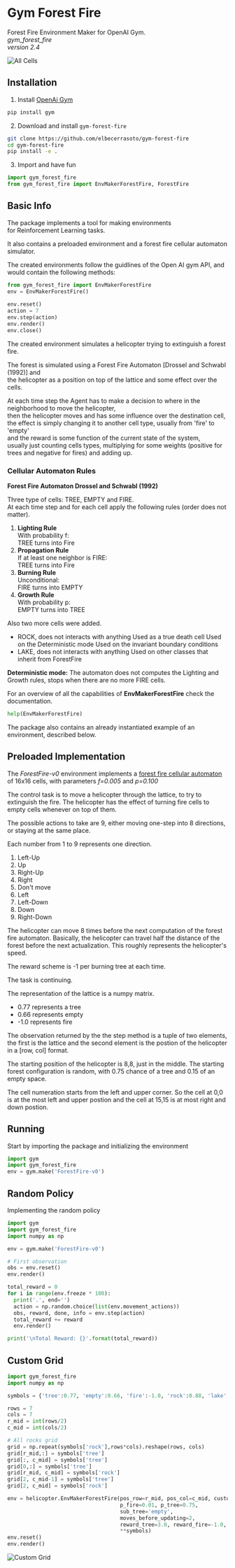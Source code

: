 # Gym Forest Fire
Forest Fire Environment Maker for OpenAI Gym.<br>
*gym_forest_fire*<br>
*version 2.4*

![All Cells](pics/all_cells.svg)

## Installation
1. Install [OpenAi Gym](https://github.com/openai/gym)
```bash
pip install gym
```

2. Download and install `gym-forest-fire`
```bash
git clone https://github.com/elbecerrasoto/gym-forest-fire
cd gym-forest-fire
pip install -e .
```

3. Import and have fun
```python
import gym_forest_fire
from gym_forest_fire import EnvMakerForestFire, ForestFire
```

## Basic Info

The package implements a tool for making environments<br>
for Reinforcement Learning tasks.

It also contains a preloaded environment and a forest fire cellular automaton simulator.

The created environments follow the guidlines of the Open AI gym API,
and would contain the following methods:

``` python
from gym_forest_fire import EnvMakerForestFire
env = EnvMakerForestFire()   
    
env.reset()
action = 7
env.step(action)
env.render()
env.close()
```

The created environment simulates a helicopter trying to extinguish a forest fire.

The forest is simulated using a Forest Fire Automaton [Drossel and Schwabl (1992)] and<br>
the helicopter as a position on top of the lattice and some effect over the cells.

At each time step the Agent has to make a decision to where in the neighborhood to move the helicopter,<br>
then the helicopter moves and has some influence over the destination cell,<br>
the effect is simply changing it to another cell type, usually from 'fire' to 'empty'<br>
and the reward is some function of the current state of the system,<br>
usually just counting cells types, multiplying for some weights (positive for trees and negative for fires) and adding up.

### Cellular Automaton Rules
**Forest Fire Automaton Drossel and Schwabl (1992)**

Three type of cells: TREE, EMPTY and FIRE.<br>
At each time step and for each cell apply the following rules
(order does not matter).
1. **Lighting Rule**<br>
With probability f:<br>
TREE turns into Fire
2. **Propagation Rule**<br>
If at least one neighbor is FIRE:<br>
TREE turns into Fire
3. **Burning Rule**<br>
Unconditional:<br>
FIRE turns into EMPTY
4. **Growth Rule**<br>
With probability p:<br>EMPTY turns into TREE                    

Also two more cells were added.
* ROCK, does not interacts with anything
    Used as a true death cell
    Used on the Deterministic mode
    Used on the invariant boundary conditions
* LAKE, does not interacts with anything
    Used on other classes that inherit from ForestFire

**Deterministic mode:**
The automaton does not computes
the Lighting and Growth rules, stops when there are
no more FIRE cells.

For an overview of all the capabilities of **EnvMakerForestFire**
check the documentation.
```python
help(EnvMakerForestFire)
```

The package also contains an already instantiated example of an environment, described below.

## Preloaded Implementation
The _ForestFire-v0_ environment implements a
[forest fire cellular automaton](https://en.wikipedia.org/wiki/Forest-fire_model)
of 16x16 cells, with parameters _f=0.005_ and _p=0.100_

The control task is to move a helicopter through the lattice,
to try to extinguish the fire. The helicopter
has the effect of turning fire cells to empty cells whenever on top of them.

The possible actions to take are 9, either moving one-step into 8 directions,
or staying at the same place.

Each number from 1 to 9 represents one direction.

1. Left-Up
2. Up
3. Right-Up
4. Right
5. Don't move
6. Left
7. Left-Down
8. Down
9. Right-Down

The helicopter can move 8 times before the next computation
of the forest fire automaton. Basically, the helicopter can
travel half the distance of the forest before the next actualization.
This roughly represents the helicopter's speed.

The reward scheme is -1 per burning tree at each time.

The task is continuing.

The representation of the lattice is
a numpy matrix.

* 0.77 represents a tree
* 0.66 represents empty
* -1.0 represents fire

The observation returned by the the step method is a tuple of two elements,
the first is the lattice and the second element is the postion of the helicopter in a [row, col] format.

The starting position of the helicopter is 8,8, just in the middle.
The starting forest configuration is random,
with 0.75 chance of a tree and 0.15 of an empty space.

The cell numeration starts from the left and upper corner. So the cell at 0,0
is at the most left and upper postion and the cell at 15,15 is at most right and down postion.

## Running
Start by importing the package and initializing the environment
```python
import gym
import gym_forest_fire
env = gym.make('ForestFire-v0')
```

## Random Policy
Implementing the random policy
```python
import gym
import gym_forest_fire
import numpy as np

env = gym.make('ForestFire-v0')

# First observation
obs = env.reset()
env.render()

total_reward = 0
for i in range(env.freeze * 100):
  print('.', end='')
  action = np.random.choice(list(env.movement_actions))
  obs, reward, done, info = env.step(action)
  total_reward += reward
  env.render()

print('\nTotal Reward: {}'.format(total_reward))
```

## Custom Grid
```python
import gym_forest_fire
import numpy as np

symbols = {'tree':0.77, 'empty':0.66, 'fire':-1.0, 'rock':0.88, 'lake':0.99}

rows = 7
cols = 7
r_mid = int(rows/2)
c_mid = int(cols/2)

# All rocks grid
grid = np.repeat(symbols['rock'],rows*cols).reshape(rows, cols)
grid[r_mid,:] = symbols['tree']
grid[:, c_mid] = symbols['tree']
grid[0,:] = symbols['tree']
grid[r_mid, c_mid] = symbols['rock']
grid[2, c_mid-1] = symbols['tree']
grid[2, c_mid] = symbols['rock']

env = helicopter.EnvMakerForestFire(pos_row=r_mid, pos_col=c_mid, custom_grid=grid,
                                    p_fire=0.01, p_tree=0.75,
                                    sub_tree='empty',
                                    moves_before_updating=2,
                                    reward_tree=3.0, reward_fire=-1.0,
                                    **symbols)
env.reset()
env.render()
```
![Custom Grid](pics/custom_grid.svg)